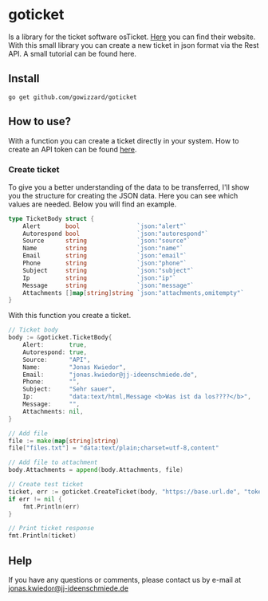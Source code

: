 # goticket

Is a library for the ticket software osTicket. [Here](https://osticket.com/) you can find their website. With this small library you can create a new ticket in json format via the Rest API. A small tutorial can be found here.

## Install

```console
go get github.com/gowizzard/goticket
```

## How to use?

With a function you can create a ticket directly in your system. How to create an API token can be found [here](https://docs.osticket.com/en/latest/Developer%20Documentation/API%20Docs.html).

### Create ticket

To give you a better understanding of the data to be transferred, I'll show you the structure for creating the JSON data. Here you can see which values are needed. Below you will find an example.

```go
type TicketBody struct {
	Alert       bool                `json:"alert"`
	Autorespond bool                `json:"autorespond"`
	Source      string              `json:"source"`
	Name        string              `json:"name"`
	Email       string              `json:"email"`
	Phone       string              `json:"phone"`
	Subject     string              `json:"subject"`
	Ip          string              `json:"ip"`
	Message     string              `json:"message"`
	Attachments []map[string]string `json:"attachments,omitempty"`
}
```

With this function you create a ticket.

```go
// Ticket body
body := &goticket.TicketBody{
    Alert:       true,
    Autorespond: true,
    Source:      "API",
    Name:        "Jonas Kwiedor",
    Email:       "jonas.kwiedor@jj-ideenschmiede.de",
    Phone:       "",
    Subject:     "Sehr sauer",
    Ip:          "data:text/html,Message <b>Was ist da los????</b>",
    Message:     "",
    Attachments: nil,
}

// Add file
file := make(map[string]string)
file["files.txt"] = "data:text/plain;charset=utf-8,content"

// Add file to attachment
body.Attachments = append(body.Attachments, file)

// Create test ticket
ticket, err := goticket.CreateTicket(body, "https://base.url.de", "token")
if err != nil {
    fmt.Println(err)
}

// Print ticket response
fmt.Println(ticket)
```

## Help
If you have any questions or comments, please contact us by e-mail at [jonas.kwiedor@jj-ideenschmiede.de](mailto:jonas.kwiedor@jj-ideenschmiede.de)